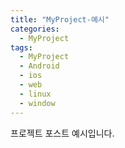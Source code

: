 ```yaml
---
title: "MyProject-예시"
categories:
  - MyProject
tags:
  - MyProject
  - Android
  - ios
  - web
  - linux
  - window
---
```


프로젝트 포스트 예시입니다.
